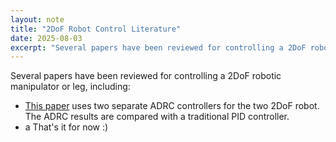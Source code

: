 ```yaml
---
layout: note
title: "2DoF Robot Control Literature"
date: 2025-08-03
excerpt: "Several papers have been reviewed for controlling a 2DoF robotic manipulator or leg, including:"
---
```


Several papers have been reviewed for controlling a 2DoF robotic manipulator or leg, including:
- [This paper](active-disturbance-rejection-control-of-a-2dof-manipulator-with-significant-modeling-uncertainty) uses two separate ADRC controllers for the two 2DoF robot. The ADRC results are compared with a traditional PID controller.
- a
That's it for now :)